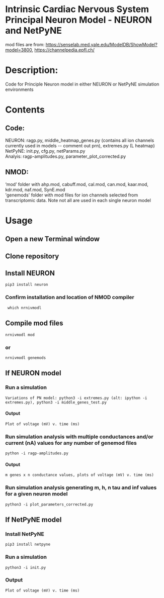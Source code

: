 # Intrinsic Cardiac Nervous System Principal Neuron Model -  NEURON and NetPyNE

mod files are from:
https://senselab.med.yale.edu/ModelDB/ShowModel?model=3800, https://channelpedia.epfl.ch/

# Description: 
Code for Principle Neuron model in either NEURON or NetPyNE simulation environments

# Contents
## Code:
  NEURON: ragp.py, middle_heatmap_genes.py (contains all ion channels currently used in models -- comment out prn), extremes.py (L heatmap)\
  NetPyNE: init.py, cfg.py, netParams.py\
  Analyis: ragp-amplitudes.py, parameter_plot_corrected.py
## NMOD:
  ‘mod’ folder with ahp.mod, cabuff.mod, cal.mod, can.mod, kaar.mod, kdr.mod, naf.mod, SynE.mod\
  'genemods' folder with mod files for ion channels selected from transcriptomic data. Note not all are used in each single neuron model

# Usage
## Open a new Terminal window
## Clone repository
## Install NEURON
    pip3 install neuron  
### Confirm installation and location of NMOD compiler
     which nrnivmodl 
## Compile mod files
    nrnivmodl mod
### or
    nrnivmodl genemods 
        
## If NEURON model
### Run a simulation
    Variations of PN model: python3 -i extremes.py (alt: ipython -i extremes.py), python3 -i middle_genes_test.py
#### Output
    Plot of voltage (mV) v. time (ms)
### Run simulation analysis with multiple conductances and/or current (nA) values for any number of genemod files
    python -i ragp-amplitudes.py
#### Output
    m genes x n conductance values, plots of voltage (mV) v. time (ms)
### Run simulation analysis generating m, h, n tau and inf values for a given neuron model
    python3 -i plot_parameters_corrected.py
    
## If NetPyNE model
### Install NetPyNE
    pip3 install netpyne
### Run a simulation
    python3 -i init.py
### Output
    Plot of voltage (mV) v. time (ms)
